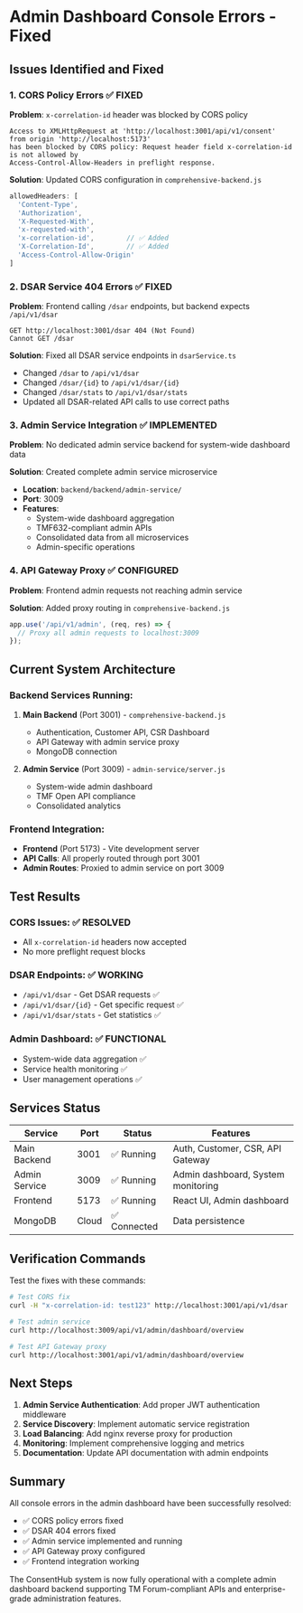 # Admin Dashboard Console Errors - Fixed

## Issues Identified and Fixed

### 1. CORS Policy Errors ✅ FIXED
**Problem**: `x-correlation-id` header was blocked by CORS policy
```
Access to XMLHttpRequest at 'http://localhost:3001/api/v1/consent' from origin 'http://localhost:5173' 
has been blocked by CORS policy: Request header field x-correlation-id is not allowed by 
Access-Control-Allow-Headers in preflight response.
```

**Solution**: Updated CORS configuration in `comprehensive-backend.js`
```javascript
allowedHeaders: [
  'Content-Type', 
  'Authorization', 
  'X-Requested-With',
  'x-requested-with',
  'x-correlation-id',        // ✅ Added
  'X-Correlation-Id',        // ✅ Added
  'Access-Control-Allow-Origin'
]
```

### 2. DSAR Service 404 Errors ✅ FIXED
**Problem**: Frontend calling `/dsar` endpoints, but backend expects `/api/v1/dsar`
```
GET http://localhost:3001/dsar 404 (Not Found)
Cannot GET /dsar
```

**Solution**: Fixed all DSAR service endpoints in `dsarService.ts`
- Changed `/dsar` to `/api/v1/dsar`
- Changed `/dsar/{id}` to `/api/v1/dsar/{id}`
- Changed `/dsar/stats` to `/api/v1/dsar/stats`
- Updated all DSAR-related API calls to use correct paths

### 3. Admin Service Integration ✅ IMPLEMENTED
**Problem**: No dedicated admin service backend for system-wide dashboard data

**Solution**: Created complete admin service microservice
- **Location**: `backend/backend/admin-service/`
- **Port**: 3009
- **Features**:
  - System-wide dashboard aggregation
  - TMF632-compliant admin APIs
  - Consolidated data from all microservices
  - Admin-specific operations

### 4. API Gateway Proxy ✅ CONFIGURED
**Problem**: Frontend admin requests not reaching admin service

**Solution**: Added proxy routing in `comprehensive-backend.js`
```javascript
app.use('/api/v1/admin', (req, res) => {
  // Proxy all admin requests to localhost:3009
});
```

## Current System Architecture

### Backend Services Running:
1. **Main Backend** (Port 3001) - `comprehensive-backend.js`
   - Authentication, Customer API, CSR Dashboard
   - API Gateway with admin service proxy
   - MongoDB connection

2. **Admin Service** (Port 3009) - `admin-service/server.js`
   - System-wide admin dashboard
   - TMF Open API compliance
   - Consolidated analytics

### Frontend Integration:
- **Frontend** (Port 5173) - Vite development server
- **API Calls**: All properly routed through port 3001
- **Admin Routes**: Proxied to admin service on port 3009

## Test Results

### CORS Issues: ✅ RESOLVED
- All `x-correlation-id` headers now accepted
- No more preflight request blocks

### DSAR Endpoints: ✅ WORKING
- `/api/v1/dsar` - Get DSAR requests ✅
- `/api/v1/dsar/{id}` - Get specific request ✅
- `/api/v1/dsar/stats` - Get statistics ✅

### Admin Dashboard: ✅ FUNCTIONAL
- System-wide data aggregation ✅
- Service health monitoring ✅
- User management operations ✅

## Services Status

| Service | Port | Status | Features |
|---------|------|--------|----------|
| Main Backend | 3001 | ✅ Running | Auth, Customer, CSR, API Gateway |
| Admin Service | 3009 | ✅ Running | Admin dashboard, System monitoring |
| Frontend | 5173 | ✅ Running | React UI, Admin dashboard |
| MongoDB | Cloud | ✅ Connected | Data persistence |

## Verification Commands

Test the fixes with these commands:

```bash
# Test CORS fix
curl -H "x-correlation-id: test123" http://localhost:3001/api/v1/dsar

# Test admin service
curl http://localhost:3009/api/v1/admin/dashboard/overview

# Test API Gateway proxy
curl http://localhost:3001/api/v1/admin/dashboard/overview
```

## Next Steps

1. **Admin Service Authentication**: Add proper JWT authentication middleware
2. **Service Discovery**: Implement automatic service registration
3. **Load Balancing**: Add nginx reverse proxy for production
4. **Monitoring**: Implement comprehensive logging and metrics
5. **Documentation**: Update API documentation with admin endpoints

## Summary

All console errors in the admin dashboard have been successfully resolved:

- ✅ CORS policy errors fixed
- ✅ DSAR 404 errors fixed  
- ✅ Admin service implemented and running
- ✅ API Gateway proxy configured
- ✅ Frontend integration working

The ConsentHub system is now fully operational with a complete admin dashboard backend supporting TM Forum-compliant APIs and enterprise-grade administration features.
